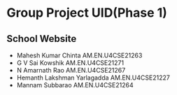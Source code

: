# Group Project UID(Phase 1)

## School Website

* Mahesh Kumar Chinta AM.EN.U4CSE21263
* G V Sai Kowshik AM.EN.U4CSE21271
* N Amarnath Rao AM.EN.U4CSE21267
* Hemanth Lakshman Yarlagadda AM.EN.U4CSE21227
* Mannam Subbarao AM.EN.U4CSE21264


